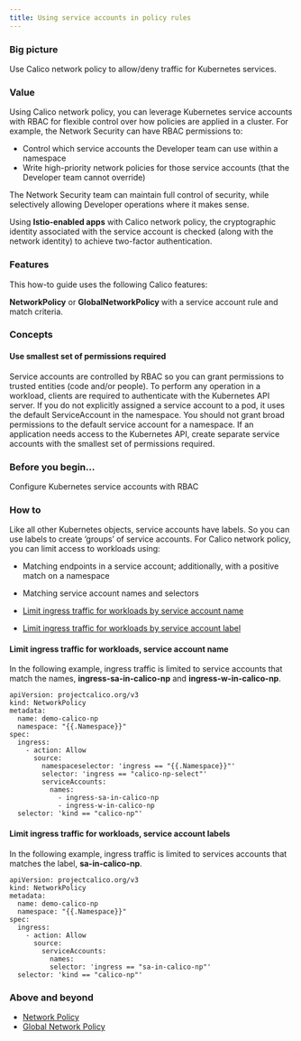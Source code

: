 ```yaml
---
title: Using service accounts in policy rules
---
```


### Big picture

Use Calico network policy to allow/deny traffic for Kubernetes services. 

### Value

Using Calico network policy, you can leverage Kubernetes service accounts with RBAC for flexible control over how policies are applied in a cluster. For example, the Network Security can have RBAC permissions to:

- Control which service accounts the Developer team can use within a namespace
- Write high-priority network policies for those service accounts (that the Developer team cannot override) 

The Network Security team can maintain full control of security, while selectively allowing Developer operations where it makes sense.  

Using **Istio-enabled apps** with Calico network policy, the cryptographic identity associated with the service account is checked (along with the network identity) to achieve two-factor authentication.


### Features

This how-to guide uses the following Calico features:

**NetworkPolicy** or **GlobalNetworkPolicy** with a service account rule and match criteria.


### Concepts

#### Use smallest set of permissions required

Service accounts are controlled by RBAC so you can grant permissions to trusted entities (code and/or people). To perform any operation in a workload, clients are required to authenticate with the Kubernetes API server. If you do not explicitly assigned a service account to a pod, it uses the default ServiceAccount in the namespace. You should not grant broad permissions to the default service account for a namespace. If an application needs access to the Kubernetes API, create separate service accounts with the smallest set of permissions required. 

### Before you begin...

Configure Kubernetes service accounts with RBAC

### How to

Like all other Kubernetes objects, service accounts have labels. So you can use labels to create ‘groups’ of service accounts. For Calico network policy, you can limit access to workloads using:

- Matching endpoints in a service account; additionally, with a positive match on a namespace
- Matching service account names and selectors

- [Limit ingress traffic for workloads by service account name](#limit-ingress-traffic-for-workloads-by-service-account-name)
- [Limit ingress traffic for workloads by service account label](#limit-ingress-traffic-for-workloads-by-service-account-label)

#### Limit ingress traffic for workloads, service account name

In the following example, ingress traffic is limited to service accounts that match the names, **ingress-sa-in-calico-np** and **ingress-w-in-calico-np**.

```
apiVersion: projectcalico.org/v3
kind: NetworkPolicy
metadata: 
  name: demo-calico-np
  namespace: "{{.Namespace}}"
spec: 
  ingress: 
    - action: Allow
      source: 
        namespaceselector: 'ingress == "{{.Namespace}}"'
        selector: 'ingress == "calico-np-select"'
        serviceAccounts: 
          names: 
            - ingress-sa-in-calico-np
            - ingress-w-in-calico-np
  selector: 'kind == "calico-np"'
```

#### Limit ingress traffic for workloads, service account labels

In the following example, ingress traffic is limited to services accounts that matches the label, **sa-in-calico-np**.

```
apiVersion: projectcalico.org/v3
kind: NetworkPolicy
metadata: 
  name: demo-calico-np
  namespace: "{{.Namespace}}"
spec: 
  ingress: 
    - action: Allow
      source: 
        serviceAccounts: 
          names: 
          selector: 'ingress == "sa-in-calico-np"'
  selector: 'kind == "calico-np"'

```

### Above and beyond

- [Network Policy]({{site.baseurl}}/{{page.version}}/reference/resources/networkpolicy) 
- [Global Network Policy]({{site.baseurl}}/{{page.version}}/reference/resources/globalnetworkpolicy) 
